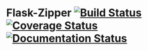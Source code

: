 # Flask-Zipper [![Build Status](https://travis-ci.org/callsign-viper/Flask-Zipper.svg?branch=master)](https://travis-ci.org/callsign-viper/Flask-Zipper) [![Coverage Status](https://coveralls.io/repos/github/callsign-viper/Flask-Zipper/badge.svg?branch=master)](https://coveralls.io/github/callsign-viper/Flask-Zipper?branch=master) [![Documentation Status](https://readthedocs.org/projects/flask-zipper/badge/?version=latest)](https://flask-zipper.readthedocs.io/en/latest/?badge=latest)


